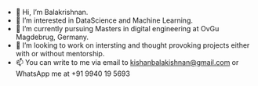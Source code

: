 - 👋 Hi, I’m Balakrishnan.
- 👀 I’m interested in DataScience and Machine Learning.
- 🌱 I’m currently pursuing Masters in digital engineering at OvGu Magdebrug, Germany.
- 💞️ I’m looking to work on intersting and thought provoking projects either with or without mentorship. 
- 📫 You can write to me via email to kishanbalakishnan@gmail.com or WhatsApp me at +91 9940 19 5693

<!---
kishanbala/kishanbala is a ✨ special ✨ repository because its `README.md` (this file) appears on your GitHub profile.
You can click the Preview link to take a look at your changes.
--->
